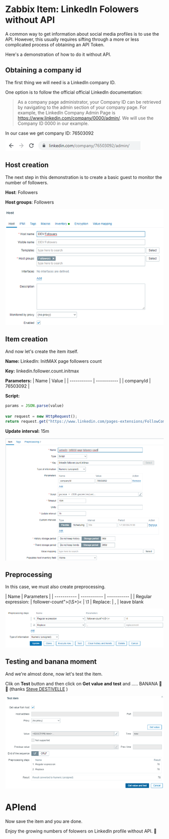 # Zabbix Item:  LinkedIn Folowers without API
A common way to get information about social media profiles is to use the API. However, this usually requires sifting through a more or less complicated process of obtaining an API Token.

Here's a demonstration of how to do it without API.

## Obtaining a company id

The first thing we will need is a LinkedIn company ID. 

One option is to follow the official official LinkedIn documentation:

> As a company page administrator, your Company ID can be retrieved by navigating to the admin section of your company page. For example, the LinkedIn Company Admin Page is 
> https://www.linkedin.com/company/0000/admin/. We will use the Company ID 0000 in our example.

In our case we get company ID: 76503092

![Image of companyId](images/companyid.png "Company ID")

## Host creation

The next step in this demonstration is to create a basic guest to monitor the number of followers.

**Host**: Followers

**Host groups**: Followers

![Image of host creation](images/host.png "Image of host creation")

## Item creation

And now let's create the item itself.

**Name:** LinkedIn: InitMAX page followers count

**Key:** linkedin.follower.count.initmax

**Parameters:** 
|  Name       | Value       |
| ----------- | ----------- |
| companyId   | 76503092    | 

**Script:** 
```javascript
params = JSON.parse(value)

var request = new HttpRequest();
return request.get("https://www.linkedin.com/pages-extensions/FollowCompany?id=" + params.companyId + "&counter=bottom");
```

**Update interval:** 15m

![Image of item creation](images/item.png "Image of item creation")

## Preprocessing

In this case, we must also create preprocessing.

|  Name       | Parameters              |
| ----------- | ----------- | ----------- |
| Regular expression: | follower-count">(\S+)< | \1
| Replace: | , | leave blank

![Image of prepsocessing creation](images/preprocessing.png "Image of prepsocessing creation")

## Testing and banana moment

And we're almost done, now let's test the item.

Clik on **Test** button and then click on **Get value and test** and ..... BANANA 🍌 🙂 (thanks [Steve DESTIVELLE](https://www.linkedin.com/in/steve-destivelle-88b6b389/) )

![Image of item testing](images/test.png "Image of item testing")

# APIend

Now save the item and you are done. 

Enjoy the growing numbers of folowers on LinkedIn profile without API.  🙂